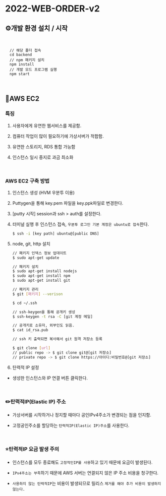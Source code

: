 # 2022-WEB-ORDER-v2

## ⚙️개발 환경 설치 / 시작
<br/>

      // 해당 폴더 접속
      cd backend
      // npm 패키지 설치
      npm install 
      // 개발 모드 프로그램 실행
      npm start 
<br/>

## 🔦AWS EC2
### 특징
1. 사용자에게 유연한 웹서비스를 제공함.

2. 컴퓨터 작업이 많이 필요하기에 가상서버가 적합함.
3. 유연한 스토리지, RDS 통합 가능함
4. 인스턴스 일시 중지로 과금 최소화

<br/>

### AWS EC2 구축 방법 
 1. 인스턴스 생성 (HVM 우분투 이용)
 2. Puttygen을 통해 key.pem 파일을 key.ppk파일로 변경한다. 
 
 3. [putty 시작] session과 ssh > auth를 설정한다.
    
 4. 터미널 실행 후 인스턴스 접속,
  `우분투 로그인 기본 계정은 ubuntu로 접속`한다.
  
    ```bash
    $ ssh -i [key path] ubuntu@[public DNS]
    ```

 5. node, git, http 설치

    ```bash
    // 패키지 인덱스 정보 업데이트
    $ sudo apt-get update
    
    // 패키지 설치
    $ sudo apt-get install nodejs 
    $ sudo apt-get install npm
    $ sudo apt-get install git

    // 패키지 관리
    $ git [패키지] --verison

    $ cd ~/.ssh

    // ssh-keygen을 통해 공개키 생성
    $ ssh-keygen -t rsa -C [git 계정 메일] 

    // 공개키로 소유자, 외부인도 읽음.
    $ cat id_rsa.pub 
    
    // ssh 키 출력되면 복사해서 git 원격 저장소 등록
    
    $ git clone [url]
    // public repo -> $ git clone git@[git 저장소]
    // private repo -> $ git clone https://아이디:비밀번호@[git 저장소]

    ```

  
  5. 탄력적 IP 설정
  - 생성한 인스턴스와 IP 연결 버튼 클릭한다.

<br/>

### ✏️탄력적IP(Elastic IP) 주소 
- 가상서버를 시작하거나 정지할 때마다 공인IPv4주소가 변경되는 점을 인지함.

- 고정공인주소를 할당하는 `탄력적IP(Elastic IP)주소`를 사용한다.

<br>

### ⭐탄력적IP 요금 발생 주의
- 인스턴스를 모두 종료해도 `고정적인IP를 사용`하고 있기 때문에 요금이 발생된다.

- `IPv4주소는 부족`하기 때문에 AWS 서버는 연결되지 않은 IP 주소 비용을 청구한다.

- `사용하지 않는 탄력적IP`는 비용이 발생되므로 릴리스 `제거를 해야 추가 비용이 발생하지 않는다.`


